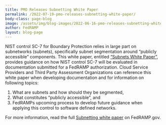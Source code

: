 ```yaml
---
title: PMO Releases Subnetting White Paper
permalink: /2022-07-19-pmo-releases-subnetting-white-paper/
body-class: page-blog
image: /assets/img/blog-images/2022-06-16-pmo-releases-subnetting-white-paper.png
author: FedRAMP
layout: blog-page
---
```


NIST control SC-7 for Boundary Protection relies in large part on subnetworks (subnets), specifically subnet segmentation around “publicly accessible” components. This white paper, entitled  <a href="https://www.fedramp.gov/assets/resources/documents/FedRAMP_subnets_white_paper.pdf" target="_blank" rel="noopener noreferrer">“Subnets White Paper”</a>, provides guidance on how NIST control SC-7 will be evaluated in documentation submitted for a FedRAMP authorization. Cloud Service Providers and Third Party Assessment Organizations can reference this white paper when developing documentation and for information on following topics: 
   
1. What are subnets and how should they be segmented,
2. What constitutes “publicly accessible”, and
3. FedRAMPs upcoming process to develop future guidance when applying this control to software defined networks.

For more information, read the full <a href="https://www.fedramp.gov/assets/resources/documents/FedRAMP_subnets_white_paper.pdf" target="_blank" rel="noopener noreferrer">Subnetting white paper</a> on FedRAMP.gov. 
